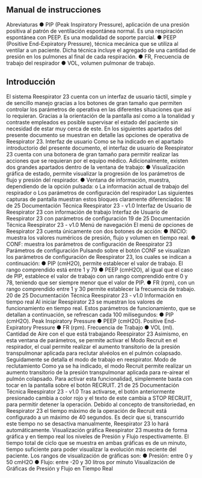 ## Manual de instrucciones

Abreviaturas
● PIP (Peak Inspiratory Pressure), aplicación de una presión positiva al patrón de
ventilación espontánea normal. Es una respiración espontánea con PEEP. Es una
modalidad de soporte parcial.
● PEEP (Positive End-Expiratory Pressure), técnica mecánica que se utiliza al
ventilar a un paciente. Dicha técnica incluye el agregado de una cantidad de presión
en los pulmones al final de cada respiración.
● FR, Frecuencia de trabajo del respirador
● VOL, volumen pulmonar de trabajo.

## Introducción
El sistema Reespirator 23 cuenta con un interfaz de usuario táctil, simple y de sencillo
manejo gracias a los botones de gran tamaño que permiten controlar los parámetros de
operativa en las diferentes situaciones que así lo requieran.
Gracias a la orientación de la pantalla así como a la tonalidad y contraste empleados es
posible supervisar el estado del paciente sin necesidad de estar muy cerca de este.
En los siguientes apartados del presente documento se muestran en detalle las opciones de
operativa de Reespirator 23.
Interfaz de usuario
Como se ha indicado en el apartado introductorio del presente documento, el interfaz de
usuario de Reespirator 23 cuenta con una botonera de gran tamaño para permitir realizar
las acciones que se requieran por el equipo médico. Adicionalmente, existen dos grandes
apartados dentro de la ventana de trabajo:
● Visualización gráfica de estado, permite visualizar la progresión de los parámetros
de flujo y presión del respirador.
● Ventana de información, muestra, dependiendo de la opción pulsada:
o La información actual de trabajo del respirador
o Los parámetros de configuración del respirador
Las siguientes capturas de pantalla muestran estos bloques claramente diferenciados:
18 de 25
Documentación Técnica Reespirator 23 - v1.0
Interfaz de Usuario de Reespirator 23 con información de trabajo
Interfaz de Usuario de Reespirator 23 con parámetros de configuración
19 de 25
Documentación Técnica Reespirator 23 - v1.0
Menú de navegación
El menú de opciones de Reespirator 23 cuenta únicamente con dos botones de acción:
● INICIO: muestra los valores numéricos de presión, flujo y volumen en tiempo real.
● CONF: muestra los parámetros de configuración de Reespirator 23
Parámetros de configuración
Pulsando sobre el botón CONF se visualizan los parámetros de configuración de
Reespirator 23, los cuales se indican a continuación:
● PIP (cmH2O), permite establecer el valor de trabajo. El
rango comprendido está entre 1 y 79
● PEEP (cmH2O), al igual que el caso de PIP, establece el
valor de trabajo con un rango comprendido entre 0 y 78,
teniendo que ser siempre menor que el valor de PIP.
● FR (rpm), con un rango comprendido entre 1 y 30
permite establecer la frecuencia de trabajo.
20 de 25
Documentación Técnica Reespirator 23 - v1.0
Información en tiempo real
Al iniciar Reespirator 23 se muestran los valores de
funcionamiento en tiempo real. Estos parámetros de
funcionamiento, que se detallan a continuación, se refrescan
cada 100 milisegundos:
● PIP (cmH2O). Peak Inspiratory Pressure
● PEEP (cmH2O). Positive End-Expiratory Pressure
● FR (rpm). Frecuencia de Trabajo
● VOL (ml). Cantidad de Aire con el que está trabajando
Reespirator 23
Asimismo, en esta ventana de parámetros, se permite activar
el Modo Recruit en el respirador, el cual permite realizar el
aumento transitorio de la presión transpulmonar aplicada para
reclutar alvéolos en el pulmón colapsado. Seguidamente se
detalla el modo de trabajo en reespirator.
Modo de reclutamiento
Como ya se ha indicado, el modo Recruit permite realizar un
aumento transitorio de la presión transpulmonar aplicada para
re-airear el pulmón colapsado. Para activar esta funcionalidad,
simplemente basta con tocar en la pantalla sobre el botón
RECRUIT.
21 de 25
Documentación Técnica Reespirator 23 - v1.0
Tras activarse, el botón anteriormente presionado cambia a
color rojo y el texto de este cambia a STOP RECRUIT,
para permitir detener la operación.
Debido al concepto de transitoriedad, en Reespirator 23 el
tiempo máximo de la operación de Recruit está configurado
a un máximo de 40 segundos. Es decir que si,
transcurrido este tiempo no se desactiva manualmente,
Reespirator 23 lo hará automáticamente.
Visualización gráfica
Reespirator 23 muestra de forma gráfica y en tiempo real los niveles de Presión y Flujo
respectivamente. El tiempo total de ciclo que se muestra en ambas gráficas es de un
minuto, tiempo suficiente para poder visualizar la evolución más reciente del paciente.
Los rangos de visualización de gráficas son:
● Presión: entre 0 y 50 cmH2O
● Flujo: entre -20 y 30 litros por minuto
Visualización de Gráficas de Presión y Flujo en Tiempo Real

